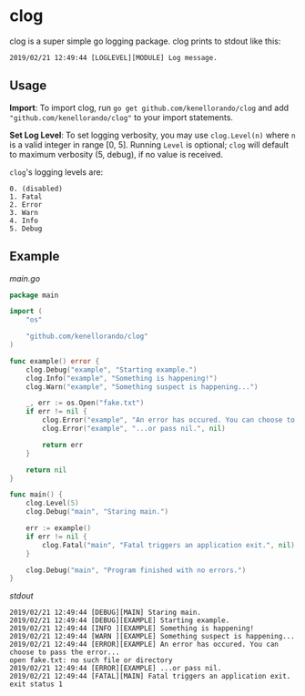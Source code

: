 # clog
clog is a super simple go logging package. clog prints to stdout like this:
```
2019/02/21 12:49:44 [LOGLEVEL][MODULE] Log message.
```

## Usage

**Import**: To import clog, run `go get github.com/kenellorando/clog` and add `"github.com/kenellorando/clog"` to your import statements.

**Set Log Level**: To set logging verbosity, you may use `clog.Level(n)` where `n` is a valid integer in range [0, 5]. Running `Level` is optional; `clog` will default to maximum verbosity (5, debug), if no value is received.

`clog`'s logging levels are:
```
0. (disabled)
1. Fatal
2. Error
3. Warn
4. Info
5. Debug
```


## Example
*main.go*
```Go
package main

import (
	"os"

	"github.com/kenellorando/clog"
)

func example() error {
	clog.Debug("example", "Starting example.")
	clog.Info("example", "Something is happening!")
	clog.Warn("example", "Something suspect is happening...")

	_, err := os.Open("fake.txt")
	if err != nil {
		clog.Error("example", "An error has occured. You can choose to pass the error...", err)
		clog.Error("example", "...or pass nil.", nil)

		return err
	}

	return nil
}

func main() {
	clog.Level(5)
	clog.Debug("main", "Staring main.")

	err := example()
	if err != nil {
		clog.Fatal("main", "Fatal triggers an application exit.", nil)
	}

	clog.Debug("main", "Program finished with no errors.")
}
```

*stdout*
```
2019/02/21 12:49:44 [DEBUG][MAIN] Staring main.
2019/02/21 12:49:44 [DEBUG][EXAMPLE] Starting example.
2019/02/21 12:49:44 [INFO ][EXAMPLE] Something is happening!
2019/02/21 12:49:44 [WARN ][EXAMPLE] Something suspect is happening...
2019/02/21 12:49:44 [ERROR][EXAMPLE] An error has occured. You can choose to pass the error...
open fake.txt: no such file or directory
2019/02/21 12:49:44 [ERROR][EXAMPLE] ...or pass nil.
2019/02/21 12:49:44 [FATAL][MAIN] Fatal triggers an application exit.
exit status 1
```
